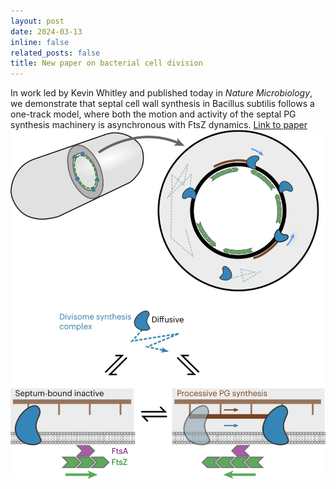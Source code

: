 ```yaml
---
layout: post
date: 2024-03-13
inline: false
related_posts: false
title: New paper on bacterial cell division
---
```

In work led by Kevin Whitley and published today in *Nature Microbiology*, we demonstrate that septal cell wall synthesis in Bacillus subtilis follows a one-track model, where both the motion and activity of the septal PG synthesis machinery is asynchronous with FtsZ dynamics. [Link to paper](https://pic.twitter.com/gpbofZTQrl)
![sepation cartoon](/assets/img/whitley2024_Fig5_HTML.webp)